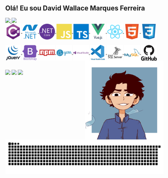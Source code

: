 ## Olá! Eu sou David Wallace Marques Ferreira
 <div>
  <a href="https://https://github.com/davidwallacem1982">
  <img height="180em" src="https://github-readme-stats.vercel.app/api?username=davidwallacem1982&show_icons=true&theme=midnight-purple&include_all_commits=true&count_private=true"/>
  <img height="180em" src="https://github-readme-stats.vercel.app/api/top-langs/?username=davidwallacem1982&layout=compact&langs_count=7&theme=midnight-purple"/>
</div>
<div style="display: inline_block">
  <img align="center" alt="David-Csharp" height="50" width="50" src="https://raw.githubusercontent.com/devicons/devicon/master/icons/csharp/csharp-original.svg">
  <img align="center" alt="David-DOTNET" height="50" width="50" src="https://raw.githubusercontent.com/devicons/devicon/master/icons/dot-net/dot-net-plain-wordmark.svg">
  <img align="center" alt="David-DOTNETCORE" height="50" width="50" src="https://raw.githubusercontent.com/devicons/devicon/master/icons/dotnetcore/dotnetcore-original.svg">
  <img align="center" alt="David-Js" height="50" width="50" src="https://raw.githubusercontent.com/devicons/devicon/master/icons/javascript/javascript-plain.svg">
  <img align="center" alt="David-Ts" height="50" width="50" src="https://raw.githubusercontent.com/devicons/devicon/master/icons/typescript/typescript-plain.svg">
  <img align="center" alt="David-VUEJS" height="50" width="50" src="https://raw.githubusercontent.com/devicons/devicon/master/icons/vuejs/vuejs-original-wordmark.svg">
  <img align="center" alt="David-React" height="50" width="50" src="https://raw.githubusercontent.com/devicons/devicon/master/icons/react/react-original.svg">
  <img align="center" alt="David-HTML" height="50" width="50" src="https://raw.githubusercontent.com/devicons/devicon/master/icons/html5/html5-original.svg">
  <img align="center" alt="David-CSS" height="50" width="50" src="https://raw.githubusercontent.com/devicons/devicon/master/icons/css3/css3-original.svg">
</div>
<div style="display: inline_block"><br>
  <img align="center" alt="David-JQUERY" height="50" width="50" src="https://raw.githubusercontent.com/devicons/devicon/master/icons/jquery/jquery-original-wordmark.svg"> 
  <img align="center" alt="David-BOOTSTRAP" height="50" width="50" src="https://raw.githubusercontent.com/devicons/devicon/master/icons/bootstrap/bootstrap-plain-wordmark.svg">
  <img align="center" alt="David-NPM" height="50" width="50" src="https://raw.githubusercontent.com/devicons/devicon/master/icons/npm/npm-original-wordmark.svg">
  <img align="center" alt="David-YARN" height="50" width="50" src="https://raw.githubusercontent.com/devicons/devicon/master/icons/yarn/yarn-original-wordmark.svg">
  <img align="center" alt="David-vISUAL" height="50" width="50" src="https://raw.githubusercontent.com/devicons/devicon/master/icons/visualstudio/visualstudio-plain-wordmark.svg">
  <img align="center" alt="David-vScCODE" height="50" width="50" src="https://raw.githubusercontent.com/devicons/devicon/master/icons/vscode/vscode-original-wordmark.svg">
  <img align="center" alt="David-SQL" height="50" width="50" src="https://raw.githubusercontent.com/devicons/devicon/master/icons/microsoftsqlserver/microsoftsqlserver-plain-wordmark.svg">
  <img align="center" alt="David-MYSQL" height="50" width="50" src="https://raw.githubusercontent.com/devicons/devicon/master/icons/mysql/mysql-original-wordmark.svg">
  <img align="center" alt="David-GITHUB" height="50" width="50" src="https://raw.githubusercontent.com/devicons/devicon/master/icons/github/github-original-wordmark.svg">
  <img align="right" alt="DAVID-GIT" src="https://raw.githubusercontent.com/davidwallacem1982/davidwallacem1982/7a2f998b645edd8584113b3ffd738ef49cbf95f8/gif-maker.gif">
</div>
  
  ##
 
<div>   
 <a href = "mailto:david.mnemonic@gmail.com"><img src="https://img.shields.io/badge/-Gmail-%23333?style=for-the-badge&logo=gmail&logoColor=white" target="_blank"></a>
 <a href="https://www.linkedin.com/in/david-wallace-marques-ferreira/" target="_blank"><img src="https://img.shields.io/badge/-LinkedIn-%230077B5?style=for-the-badge&logo=linkedin&logoColor=white" target="_blank"></a>
 <a href="https://gitlab.com/davidwallacem1982" target="_blank"><img src="https://img.shields.io/badge/GitLab-330F63?style=for-the-badge&logo=gitlab&logoColor=white" target="_blank"></a>

  ![Snake animation](https://github.com/davidwallacem1982/davidwallacem1982/blob/output/github-contribution-grid-snake.svg)
 
</div>
